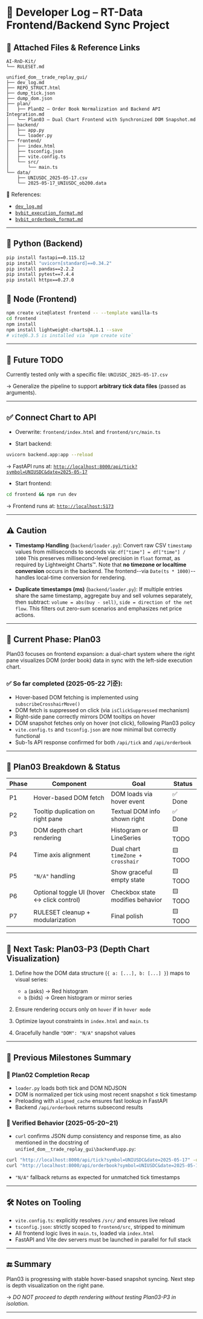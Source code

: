 # 📜 Developer Log – RT-Data Frontend/Backend Sync Project

## 📁 Attached Files & Reference Links

```text
AI-RnD-Kit/
└── RULESET.md

unified_dom__trade_replay_gui/
├── dev_log.md
├── REPO_STRUCT.html
├── dump_tick.json
├── dump_dom.json
├── plan/
│   ├── Plan02 – Order Book Normalization and Backend API Integration.md
│   └── Plan03 – Dual Chart Frontend with Synchronized DOM Snapshot.md
├── backend/
│   ├── app.py
│   └── loader.py
├── frontend/
│   ├── index.html
│   ├── tsconfig.json
│   ├── vite.config.ts
│   └── src/
│       └── main.ts
└── data/
    ├── UNIUSDC_2025-05-17.csv
    └── 2025-05-17_UNIUSDC_ob200.data
````

🔗 References:

* [`dev_log.md`](https://github.com/fordicus/RT-Data/blob/main/unified_dom__trade_replay_gui/dev_log.md)
* [`bybit_execution_format.md`](https://github.com/fordicus/RT-Data/blob/main/bybit_execution_format.md)
* [`bybit_orderbook_format.md`](https://github.com/fordicus/RT-Data/blob/main/bybit_orderbook_format.md)

---
## 🐍 Python (Backend)

```bash
pip install fastapi==0.115.12
pip install "uvicorn[standard]==0.34.2"
pip install pandas==2.2.2
pip install pytest==7.4.4
pip install httpx==0.27.0
````

## 🧩 Node (Frontend)

```bash
npm create vite@latest frontend -- --template vanilla-ts
cd frontend
npm install
npm install lightweight-charts@4.1.1 --save
# vite@6.3.5 is installed via `npm create vite`
```

---

## 🔧 Future TODO

Currently tested only with a specific file:
`UNIUSDC_2025-05-17.csv`

→ Generalize the pipeline to support **arbitrary tick data files** (passed as arguments).

---

## ✅ Connect Chart to API

* Overwrite:
  `frontend/index.html` and `frontend/src/main.ts`

* Start backend:

```bash
uvicorn backend.app:app --reload
```

→ FastAPI runs at:
[`http://localhost:8000/api/tick?symbol=UNIUSDC&date=2025-05-17`](http://localhost:8000/api/tick?symbol=UNIUSDC&date=2025-05-17)

* Start frontend:

```bash
cd frontend && npm run dev
```

→ Frontend runs at:
[`http://localhost:5173`](http://localhost:5173)

---

## ⚠️ Caution

* **Timestamp Handling** (`backend/loader.py`):
  Convert raw CSV `timestamp` values from milliseconds to seconds via:
  `df["time"] = df["time"] / 1000`
  This preserves millisecond-level precision in `float` format,
  as required by Lightweight Charts™.
  Note that **no timezone or localtime conversion** occurs in the backend.
  The frontend--via `Date(ts * 1000)`--handles local-time conversion for rendering.

* **Duplicate timestamps (ms)** (`backend/loader.py`):
  If multiple entries share the same timestamp,
  aggregate buy and sell volumes separately, then subtract:
  `volume = abs(buy - sell)`, `side = direction of the net flow`.
  This filters out zero-sum scenarios and emphasizes net price actions.

---

## 🧠 Current Phase: Plan03

Plan03 focuses on frontend expansion: a dual-chart system where the right pane visualizes DOM (order book) data in sync with the left-side execution chart.

### ✅ So far completed (2025-05-22 기준):

* Hover-based DOM fetching is implemented using `subscribeCrosshairMove()`
* DOM fetch is suppressed on click (via `isClickSuppressed` mechanism)
* Right-side pane correctly mirrors DOM tooltips on hover
* DOM snapshot fetches only on hover (not click), following Plan03 policy
* `vite.config.ts` and `tsconfig.json` are now minimal but correctly functional
* Sub-1s API response confirmed for both `/api/tick` and `/api/orderbook`

---

## 🧱 Plan03 Breakdown & Status

| Phase | Component                                  | Goal                              | Status  |
| ----- | ------------------------------------------ | --------------------------------- | ------- |
| P1    | Hover-based DOM fetch                      | DOM loads via hover event         | ✅ Done  |
| P2    | Tooltip duplication on right pane          | Textual DOM info shown right      | ✅ Done  |
| P3    | DOM depth chart rendering                  | Histogram or LineSeries           | 🟨 TODO |
| P4    | Time axis alignment                        | Dual chart `timeZone + crosshair` | 🟨 TODO |
| P5    | `"N/A"` handling                           | Show graceful empty state         | 🟨 TODO |
| P6    | Optional toggle UI (hover ↔ click control) | Checkbox state modifies behavior  | 🟨 TODO |
| P7    | RULESET cleanup + modularization           | Final polish                      | 🟨 TODO |

---

## 🚧 Next Task: Plan03-P3 (Depth Chart Visualization)

1. Define how the DOM data structure (`{ a: [...], b: [...] }`) maps to visual series:

   * `a` (asks) → Red histogram
   * `b` (bids) → Green histogram or mirror series
2. Ensure rendering occurs only on `hover` if in `hover mode`
3. Optimize layout constraints in `index.html` and `main.ts`
4. Gracefully handle `"DOM": "N/A"` snapshot values

---

## 📆 Previous Milestones Summary

### 🧩 Plan02 Completion Recap

* `loader.py` loads both tick and DOM NDJSON
* DOM is normalized per tick using most recent snapshot ≤ tick timestamp
* Preloading with `aligned_cache` ensures fast lookup in FastAPI
* Backend `/api/orderbook` returns subsecond results

### 🔬 Verified Behavior (2025-05-20\~21)

* `curl` confirms JSON dump consistency and response time, as also mentioned in the docstring of `unified_dom__trade_replay_gui\backend\app.py`:

```bash
curl "http://localhost:8000/api/tick?symbol=UNIUSDC&date=2025-05-17" -o dump_tick.json
curl "http://localhost:8000/api/orderbook?symbol=UNIUSDC&date=2025-05-17&time=1747442146.179" -o dump_dom.json
  ```
* `"N/A"` fallback returns as expected for unmatched tick timestamps

---

## 🛠 Notes on Tooling

* `vite.config.ts`: explicitly resolves `/src/` and ensures live reload
* `tsconfig.json`: strictly scoped to `frontend/src`, stripped to minimum
* All frontend logic lives in `main.ts`, loaded via `index.html`
* FastAPI and Vite dev servers must be launched in parallel for full stack

---

## 🔚 Summary

Plan03 is progressing with stable hover-based snapshot syncing.
Next step is depth visualization on the right pane.

→ *DO NOT proceed to depth rendering without testing Plan03-P3 in isolation.*

---
